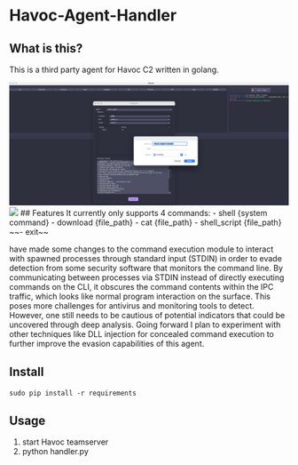 # Havoc-Agent-Handler

## What is this?
This is a third party agent for Havoc C2 written in golang. 

<img src="./images/Build.png">
<img src="./images/Console.png">
## Features
It currently only supports 4 commands:
- shell {system command}
- download {file_path}
- cat {file_path}
- shell_script {file_path}
~~- exit~~

 have made some changes to the command execution module to interact with spawned processes through standard input (STDIN) in order to evade detection from some security software that monitors the command line. By communicating between processes via STDIN instead of directly executing commands on the CLI, it obscures the command contents within the IPC traffic, which looks like normal program interaction on the surface. This poses more challenges for antivirus and monitoring tools to detect. However, one still needs to be cautious of potential indicators that could be uncovered through deep analysis. Going forward I plan to experiment with other techniques like DLL injection for concealed command execution to further improve the evasion capabilities of this agent.

## Install

```
sudo pip install -r requirements
```

## Usage
1. start Havoc teamserver
2. python handler.py


